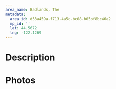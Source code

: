 ```yaml
---
area_name: Badlands, The
metadata:
  area_id: d53a459a-f713-4a5c-bc08-b05bf8bc46a2
  mp_id: ''
  lat: 44.5672
  lng: -122.1269
---
```

# Description

# Photos

